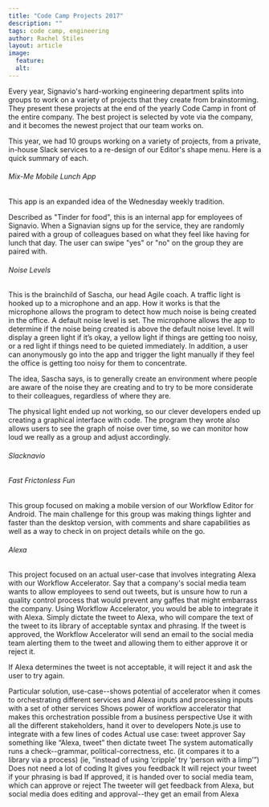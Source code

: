 ```yaml
---
title: "Code Camp Projects 2017"
description: ""
tags: code camp, engineering
author: Rachel Stiles
layout: article
image:
  feature:
  alt:
---
```


Every year, Signavio's hard-working engineering department splits into groups to work on a variety of projects that they create from brainstorming. They present these projects at the end of the yearly Code Camp in front of the entire company. The best project is selected by vote via the company, and it becomes the newest project that our team works on.

This year, we had 10 groups working on a variety of projects, from a private, in-house Slack services to a re-design of our Editor's shape menu. Here is a quick summary of each.

###### Mix-Me Mobile Lunch App

This app is an expanded idea of the Wednesday weekly tradition.

Described as "Tinder for food", this is an internal app for employees of Signavio. When a Signavian signs up for the service, they are randomly paired with a group of colleagues based on what they feel like having for lunch that day. The user can swipe "yes" or "no" on the group they are paired with.


###### Noise Levels

This is the brainchild of Sascha, our head Agile coach. A traffic light is hooked up to a microphone and an app. How it works is that the microphone allows the program to detect how much noise is being created in the office. A default noise level is set. The microphone allows the app to determine if the noise being created is above the default noise level. It will display a green light if it’s okay, a yellow light if things are getting too noisy, or a red light if things need to be quieted immediately. In addition, a user can anonymously go into the app and trigger the light manually if they feel the office is getting too noisy for them to concentrate.

The idea, Sascha says, is to generally create an environment where people are aware of the noise they are creating and to try to be more considerate to their colleagues, regardless of where they are.

The physical light ended up not working, so our clever developers ended up creating a graphical interface with code. The program they wrote also allows users to see the graph of noise over time, so we can monitor how loud we really as a group and adjust accordingly.

###### Slacknavio


###### Fast Frictonless Fun

This group focused on making a mobile version of our Workflow Editor for Android. The main challenge for this group was making things lighter and faster than the desktop version, with comments and share capabilities as well as a way to check in on project details while on the go.


###### Alexa

This project focused on an actual user-case that involves integrating Alexa with our Workflow Accelerator. Say that a company's social media team wants to allow employees to send out tweets, but is unsure how to run a quality control process that would prevent any gaffes that might embarrass the company. Using Workflow Accelerator, you would be able to integrate it with Alexa. Simply dictate the tweet to Alexa, who will compare the text of the tweet to its library of acceptable syntax and phrasing. If the tweet is approved, the Workflow Accelerator will send an email to the social media team alerting them to the tweet and allowing them to either approve it or reject it.

If Alexa determines the tweet is not acceptable, it will reject it and ask the user to try again.



Particular solution, use-case--shows potential of accelerator when it comes to orchestrating different services and Alexa inputs and processing inputs with a set of other services
Shows power of workflow accelerator that makes this orchestration possible from a business perspective
Use it with all the different stakeholders, hand it over to developers
Note.js use to integrate with a few lines of codes
Actual use case: tweet approver
Say something like “Alexa, tweet” then dictate tweet
The system automatically runs a check--grammar, political-correctness, etc. (it compares it to a library via a process) (ie, “instead of using ‘cripple’ try ‘person with a limp’”)
Does not need a lot of coding
It gives you feedback
It will reject your tweet if your phrasing is bad
If approved, it is handed over to social media team, which can approve or reject
The tweeter will get feedback from Alexa, but social media does editing and approval--they get an email from Alexa
